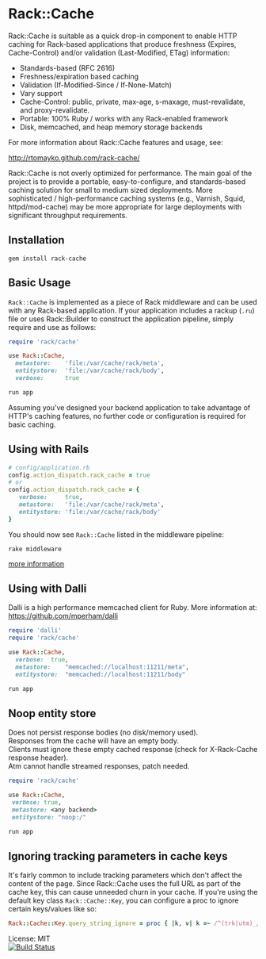 Rack::Cache
===========

Rack::Cache is suitable as a quick drop-in component to enable HTTP caching for
Rack-based applications that produce freshness (Expires, Cache-Control) and/or
validation (Last-Modified, ETag) information:

  * Standards-based (RFC 2616)
  * Freshness/expiration based caching
  * Validation (If-Modified-Since / If-None-Match)
  * Vary support
  * Cache-Control: public, private, max-age, s-maxage, must-revalidate,
    and proxy-revalidate.
  * Portable: 100% Ruby / works with any Rack-enabled framework
  * Disk, memcached, and heap memory storage backends

For more information about Rack::Cache features and usage, see:

http://rtomayko.github.com/rack-cache/

Rack::Cache is not overly optimized for performance. The main goal of the
project is to provide a portable, easy-to-configure, and standards-based
caching solution for small to medium sized deployments. More sophisticated /
high-performance caching systems (e.g., Varnish, Squid, httpd/mod-cache) may be
more appropriate for large deployments with significant throughput requirements.

Installation
------------

    gem install rack-cache

Basic Usage
-----------

`Rack::Cache` is implemented as a piece of Rack middleware and can be used with
any Rack-based application. If your application includes a rackup (`.ru`) file
or uses Rack::Builder to construct the application pipeline, simply require
and use as follows:

```Ruby
require 'rack/cache'

use Rack::Cache,
  metastore:    'file:/var/cache/rack/meta',
  entitystore:  'file:/var/cache/rack/body',
  verbose:      true

run app
```

Assuming you've designed your backend application to take advantage of HTTP's
caching features, no further code or configuration is required for basic
caching.

Using with Rails
----------------

```Ruby
# config/application.rb
config.action_dispatch.rack_cache = true
# or
config.action_dispatch.rack_cache = {
   verbose:     true,
   metastore:   'file:/var/cache/rack/meta',
   entitystore: 'file:/var/cache/rack/body'
}
```

You should now see `Rack::Cache` listed in the middleware pipeline:

    rake middleware

[more information](http://snippets.aktagon.com/snippets/302-how-to-setup-and-use-rack-cache-with-rails)

Using with Dalli
----------------

Dalli is a high performance memcached client for Ruby.
More information at: https://github.com/mperham/dalli

```Ruby
require 'dalli'
require 'rack/cache'

use Rack::Cache,
  verbose:  true,
  metastore:    "memcached://localhost:11211/meta",
  entitystore:  "memcached://localhost:11211/body"

run app
```

Noop entity store
-----------------

Does not persist response bodies (no disk/memory used).<br/>
Responses from the cache will have an empty body.<br/>
Clients must ignore these empty cached response (check for X-Rack-Cache response header).<br/>
Atm cannot handle streamed responses, patch needed.

```Ruby
require 'rack/cache'

use Rack::Cache,
 verbose: true,
 metastore: <any backend>
 entitystore: "noop:/"

run app
```

Ignoring tracking parameters in cache keys
-----------------

It's fairly common to include tracking parameters which don't affect the content
of the page. Since Rack::Cache uses the full URL as part of the cache key, this
can cause unneeded churn in your cache. If you're using the default key class
`Rack::Cache::Key`, you can configure a proc to ignore certain keys/values like
so:

```Ruby
Rack::Cache::Key.query_string_ignore = proc { |k, v| k =~ /^(trk|utm)_/ }
```

License: MIT<br/>
[![Build Status](https://travis-ci.org/rtomayko/rack-cache.svg)](https://travis-ci.org/rtomayko/rack-cache)
